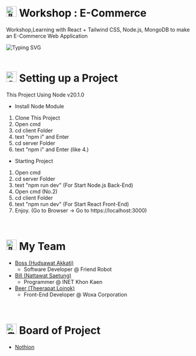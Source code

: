 <h1> <img src="https://fonts.gstatic.com/s/e/notoemoji/latest/1f3af/512.gif" alt="🎯" width="28" height="28"> Workshop : E-Commerce</h1>

Workshop,Learning with React + Tailwind CSS, Node.js, MongoDB to make an E-Commerce Web Application

<img align="left" src="https://readme-typing-svg.demolab.com?font=Roboto+Slab&weight=600&size=20&duration=4000&pause=1000&color=4E99F7&center=false&width=435&lines=React+%2B+Tailwind+CSS;Node.js+%2B+Express;MongoDB;Learning+%26+Up+Skill" alt="Typing SVG" />

<br>
<br>

<h1>
<img src="https://fonts.gstatic.com/s/e/notoemoji/latest/1f4a1/512.gif" alt="💡" width="28" height="28"> Setting up a Project</h1>

This Project Using Node v20.1.0

- Install Node Module
1. Clone This Project
2. Open cmd
3. cd client Folder
4. text "npm i" and Enter
5. cd server Folder
6. text "npm i" and Enter (like 4.)

- Starting Project 
1. Open cmd
2. cd server Folder
3. text "npm run dev" (For Start Node.js Back-End)
4. Open cmd (No.2)
5. cd client Folder
6. text "npm run dev" (For Start React Front-End)
7. Enjoy. (Go to Browser -> Go to https://localhost:3000)

<br>

<h1> <img src="https://fonts.gstatic.com/s/e/notoemoji/latest/1f44b_1f3fb/512.gif" alt="👋" width="28" height="28"> My Team</h1>

- <a href="https://github.com/BossBoxing">Boss (Hudsawat Akkati)</a>
    - Software Developer @ Friend Robot
- <a href="https://github.com/BillyForce43">Bill (Nattawat Saetung)</a>
    - Programmer @ INET Khon Kaen
- <a href="https://github.com/TheerapatL">Beer (Theerapat Loinok)</a>
    - Front-End Developer @ Woxa Corporation

<br>

<h1>
  <img src="https://fonts.gstatic.com/s/e/notoemoji/latest/23f0/512.gif" alt="⏰" width="28" height="28"> Board of Project</h1>

- <a href="https://wooded-modem-014.notion.site/Web-Workshop-1-E-Commerce-c4cf159699d04e16ba66f0375571c49d?pvs=4">Nothion</a>
